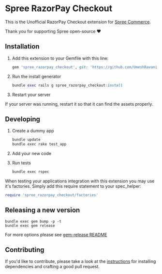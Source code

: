 # Spree RazorPay Checkout

This is the Unofficial RazorPay Checkout extension for [Spree Commerce](https://spreecommerce.org).

Thank you for supporting Spree open-source :heart:

## Installation

1. Add this extension to your Gemfile with this line:

    ```ruby
    gem 'spree_razorpay_checkout', git: 'https://github.com/UmeshRavani98/spree_razorpay_checkout'
    ```
2. Run the install generator

    ```ruby
    bundle exec rails g spree_razorpay_checkout:install
    ```

3. Restart your server

  If your server was running, restart it so that it can find the assets properly.

## Developing

1. Create a dummy app

    ```bash
    bundle update
    bundle exec rake test_app
    ```

2. Add your new code
3. Run tests

    ```bash
    bundle exec rspec
    ```

When testing your applications integration with this extension you may use it's factories.
Simply add this require statement to your spec_helper:

```ruby
require 'spree_razorpay_checkout/factories'
```

## Releasing a new version

```shell
bundle exec gem bump -p -t
bundle exec gem release
```

For more options please see [gem-release README](https://github.com/svenfuchs/gem-release)

## Contributing

If you'd like to contribute, please take a look at the
[instructions](CONTRIBUTING.md) for installing dependencies and crafting a good
pull request.
